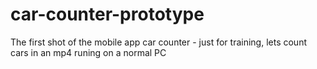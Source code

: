 # car-counter-prototype
The first shot of the mobile app car counter - just for training, lets count cars in an mp4 runing on a normal PC
